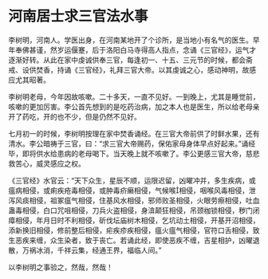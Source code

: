 # 河南居士求三官法水事

李树明，河南人。学医出身，在河南某地开了个诊所，是当地小有名气的医生。早年奉佛甚谨，然岁运偃蹇，后于洛阳白马寺得高人指点，念诵《三官经》，运气才逐渐好转。从此在家中虔诚供奉三官，每逢初一、十五、三元节的时候，都会斋戒、设供焚香，持诵《三官经》，礼拜三官大帝。以其虔诚之心，感动神明，故感应尤其昭著。

李树明老母，今年因故咳嗽。二十多天，一直不见好。一到晚上，尤其是睡觉前，咳嗽的更加厉害。李公首先想到的是吃药治病，加之本人也是医生，所以给老母亲开了药吃，开的也不少，但是仍然不见好。

七月初一的时候，李树明按理在家中焚香诵经。在三官大帝前供了时鲜水果，还有清水。李公暗祷于三官，曰：“求三官大帝赐药，保佑家母身体早点好起来。”诵经毕，即将供水给患病的老母喝下。当天晚上就不咳嗽了。李公更感三官大帝，慈悲救苦心，威灵感应之权。

《三官经》水官云：“天下众生，星辰不顺，运限迟留，凶曜冲并，多生疾病，或瘟病相侵，或痢疾疮毒相侵，或肿毒疥癞相侵，气候喉相侵，咽喉风毒相侵，泄泻风痰相侵，祖冢瘟气相侵，住基风水相侵，邪师败圣相侵，火眼劳瘵相侵，吐血蛊毒相侵，白口咒咀相侵，刀兵火盗相侵，身渰颠狂相侵，吊颈枷锁相侵，秽门闭瘴相侵，年月日时不利相侵，斫伐坛庙树木相侵，乞坑动土相侵，开基开沼相侵，添新换旧相侵，修前整后相侵，疟疾疹疾相侵，瘟火瘟气相侵，官符口舌相侵，致生恶疾来缠，众生染者，致于丧亡。若诵此经，即使恶疾不缠，吉星相护，凶曜退散，万祸冰消，千祥云集，经通王界，福临人间。”

以李树明之事验之，然哉，然哉！
